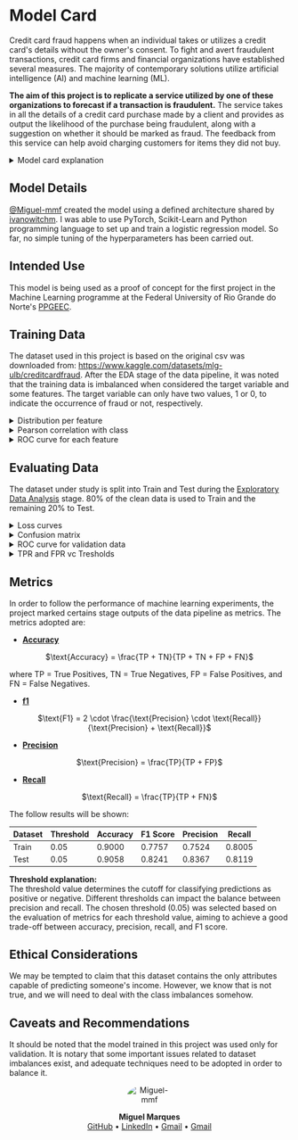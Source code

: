 # Model Card

Credit card fraud happens when an individual takes or utilizes a credit card's details without the owner's consent. To fight and avert fraudulent transactions, credit card firms and financial organizations have established several measures. The majority of contemporary solutions utilize artificial intelligence (AI) and machine learning (ML). 

**The aim of this project is to replicate a service utilized by one of these organizations to forecast if a transaction is fraudulent.** The service takes in all the details of a credit card purchase made by a client and provides as output the likelihood of the purchase being fraudulent, along with a suggestion on whether it should be marked as fraud. The feedback from this service can help avoid charging customers for items they did not buy. 

<details>
<summary>Model card explanation</summary>
    Model cards are a succinct approach for documenting the creation, use, and shortcomings of a model. The idea is to write a documentation such that a non-expert can understand the model card's contents. For additional information see the Model Card paper: https://arxiv.org/pdf/1810.03993.pdf.
</details>


## Model Details

[@Miguel-mmf](https://github.com/Miguel-mmf) created the model using a defined architecture shared by [ivanowitchm]([https://](https://github.com/ivanovitchm/PPGEEC2318/blob/main/lessons/week05/week05c.ipynb)). I was able to use PyTorch, Scikit-Learn and Python programming language to set up and train a logistic regression model. So far, no simple tuning of the hyperparameters has been carried out.

## Intended Use

This model is being used as a proof of concept for the first project in the Machine Learning programme at the Federal University of Rio Grande do Norte's [PPGEEC](https://sigaa.ufrn.br/sigaa/public/programa/portal.jsf?id=103).


## Training Data

The dataset used in this project is based on the original csv was downloaded from: https://www.kaggle.com/datasets/mlg-ulb/creditcardfraud.
After the EDA stage of the data pipeline, it was noted that the training data is imbalanced when considered the target variable and some features. The target variable can only have two values, 1 or 0, to indicate the occurrence of fraud or not, respectively.

<details>
<summary>Distribution per feature</summary>
    <img src="images/eda_distribution_per_features.png">
</details>

<details>
<summary>Pearson correlation with class</summary>
    <img src="images/eda_pearson_correlation_heatmap.png">
</details>

<details>
<summary>ROC curve for each feature</summary>
    <img src="images/eda_roc_curve_features.png">
</details>


## Evaluating Data

The dataset under study is split into Train and Test during the [Exploratory Data Analysis](eda.ipynb) stage. 80% of the clean data is used to Train and the remaining 20% to Test.

<details>
<summary>Loss curves</summary>
    <img src="images/train_losses.png">
</details>

<details>
<summary>Confusion matrix</summary>
    <img src="images/train_confusion_matrix.png">
</details>

<details>
<summary>ROC curve for validation data</summary>
    <img src="images/train_val_roc_curve.png">
</details>

<details>
<summary>TPR and FPR vc Tresholds</summary>
    <img src="images/train_tpr_fpr_vs_thresholds.png">
</details>


## Metrics

In order to follow the performance of machine learning experiments, the project marked certains stage outputs of the data pipeline as metrics. The metrics adopted are: 
* [**Accuracy**](https://scikit-learn.org/stable/modules/model_evaluation.html)
<p align="center">
$\text{Accuracy} = \frac{TP + TN}{TP + TN + FP + FN}$
</p>
where TP = True Positives, TN = True Negatives, FP = False Positives, and FN = False Negatives.

* [**f1**](https://scikit-learn.org/stable/modules/model_evaluation.html)
<p align="center">
$\text{F1} = 2 \cdot \frac{\text{Precision} \cdot \text{Recall}}{\text{Precision} + \text{Recall}}$
</p>

* [**Precision**](https://scikit-learn.org/stable/modules/model_evaluation.html)
<p align="center">
$\text{Precision} = \frac{TP}{TP + FP}$
</p>

* [**Recall**](https://scikit-learn.org/stable/modules/model_evaluation.html)
<p align="center">
$\text{Recall} = \frac{TP}{TP + FN}$
</p>

The follow results will be shown:

| Dataset | Threshold | Accuracy | F1 Score | Precision | Recall |
|-----------|-----------|----------|----------|-----------|--------|
| Train     |   0.05    |  0.9000  |  0.7757  |   0.7524  | 0.8005 |
| Test      |   0.05    |  0.9058  |  0.8241  |   0.8367  | 0.8119 |

**Threshold explanation:**  
The threshold value determines the cutoff for classifying predictions as positive or negative. Different thresholds can impact the balance between precision and recall. The chosen threshold (0.05) was selected based on the evaluation of metrics for each threshold value, aiming to achieve a good trade-off between accuracy, precision, recall, and F1 score.


## Ethical Considerations

We may be tempted to claim that this dataset contains the only attributes capable of predicting someone's income. However, we know that is not true, and we will need to deal with the class imbalances somehow.


## Caveats and Recommendations

It should be noted that the model trained in this project was used only for validation. It is notary that some important issues related to dataset imbalances exist, and adequate techniques need to be adopted in order to balance it.



<div align="center">
<img src="https://avatars.githubusercontent.com/u/69444221?v=4" alt="Miguel-mmf" width="80" style="border-radius: 50%; display: block; margin: 0 auto;"/>

**Miguel Marques**  
[GitHub](https://github.com/Miguel-mmf) • [LinkedIn](https://www.linkedin.com/in/miguelmf08) • [Gmail](miguel.ferreira@estudante.cear.ufpb.br) • [Gmail](miguel.ferreira.111@ufrn.edu.br)
</div>
